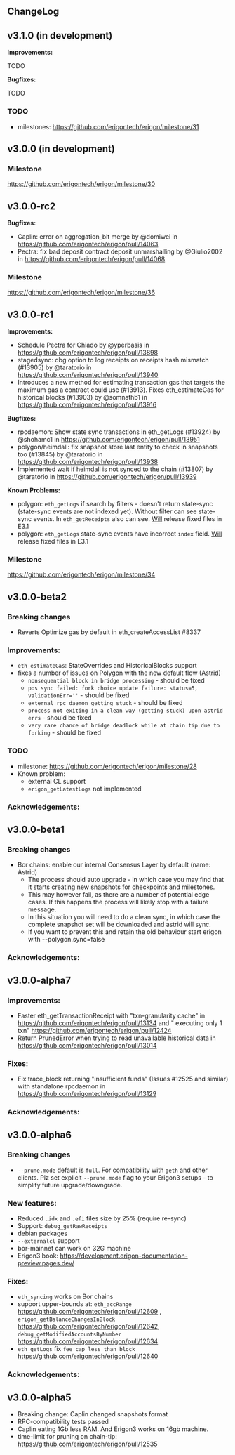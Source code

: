 ChangeLog
---------

## v3.1.0 (in development)

**Improvements:**

TODO

**Bugfixes:**

TODO

### TODO

- milestones:
https://github.com/erigontech/erigon/milestone/31


## v3.0.0 (in development)


### Milestone

https://github.com/erigontech/erigon/milestone/30

## v3.0.0-rc2

**Bugfixes:**

- Caplin: error on aggregation_bit merge by @domiwei in https://github.com/erigontech/erigon/pull/14063
- Pectra: fix bad deposit contract deposit unmarshalling by @Giulio2002 in https://github.com/erigontech/erigon/pull/14068

### Milestone

https://github.com/erigontech/erigon/milestone/36

## v3.0.0-rc1

**Improvements:**

- Schedule Pectra for Chiado by @yperbasis in https://github.com/erigontech/erigon/pull/13898
- stagedsync: dbg option to log receipts on receipts hash mismatch (#13905) by @taratorio in https://github.com/erigontech/erigon/pull/13940
- Introduces a new method for estimating transaction gas that targets the maximum gas a contract could use (#13913). Fixes eth_estimateGas for historical blocks (#13903) by @somnathb1 in https://github.com/erigontech/erigon/pull/13916

**Bugfixes:**

- rpcdaemon: Show state sync transactions in eth_getLogs (#13924) by @shohamc1 in https://github.com/erigontech/erigon/pull/13951
- polygon/heimdall: fix snapshot store last entity to check in snapshots too (#13845) by @taratorio in https://github.com/erigontech/erigon/pull/13938
- Implemented wait if heimdall is not synced to the chain (#13807) by @taratorio in https://github.com/erigontech/erigon/pull/13939

**Known Problems:**

- polygon: `eth_getLogs` if search by filters - doesn't return state-sync (state-sync events are not indexed yet). Without filter can see state-sync events. In `eth_getReceipts` also can see. [Will](https://github.com/erigontech/erigon/issues/14003) release fixed files in E3.1
- polygon: `eth_getLogs` state-sync events have incorrect `index` field. [Will](https://github.com/erigontech/erigon/issues/14003) release fixed files in E3.1

### Milestone

https://github.com/erigontech/erigon/milestone/34

## v3.0.0-beta2

### Breaking changes
- Reverts Optimize gas by default in eth_createAccessList #8337  

### Improvements:

- `eth_estimateGas`: StateOverrides and HistoricalBlocks support
- fixes a number of issues on Polygon with the new default flow (Astrid)
  - `nonsequential block in bridge processing` - should be fixed
  - `pos sync failed: fork choice update failure: status=5, validationErr=''` - should be fixed
  - `external rpc daemon getting stuck` - should be fixed
  - `process not exiting in a clean way (getting stuck) upon astrid errs` - should be fixed
  - `very rare chance of bridge deadlock while at chain tip due to forking` - should be fixed

### TODO

- milestone: https://github.com/erigontech/erigon/milestone/28
- Known problem:
    - external CL support
    - `erigon_getLatestLogs` not implemented

### Acknowledgements:

## v3.0.0-beta1

### Breaking changes

- Bor chains: enable our internal Consensus Layer by default (name: Astrid)
    - The process should auto upgrade - in which case you may find that it starts creating new snapshots for checkpoints
      and milestones.
    - This may however fail, as there are a number of potential edge cases. If this happens the process will likely stop
      with a failure message.
    - In this situation you will need to do a clean sync, in which case the complete snapshot set will be downloaded and
      astrid will sync.
    - If you want to prevent this and retain the old behaviour start erigon with --polygon.sync=false

### Acknowledgements:

## v3.0.0-alpha7

### Improvements:

- Faster eth_getTransactionReceipt with "txn-granularity cache" in https://github.com/erigontech/erigon/pull/13134 and "
  executing only 1 txn"  https://github.com/erigontech/erigon/pull/12424
- Return PrunedError when trying to read unavailable historical data in https://github.com/erigontech/erigon/pull/13014

### Fixes:

- Fix trace_block returning "insufficient funds" (Issues #12525 and similar) with standalone rpcdaemon
  in https://github.com/erigontech/erigon/pull/13129

### Acknowledgements:

## v3.0.0-alpha6

### Breaking changes

- `--prune.mode` default is `full`. For compatibility with `geth` and other clients. Plz set explicit
  `--prune.mode` flag to your Erigon3 setups - to simplify future upgrade/downgrade.

### New features:

- Reduced `.idx` and `.efi` files size by 25% (require re-sync)
- Support: `debug_getRawReceipts`
- debian packages
- `--externalcl` support
- bor-mainnet can work on 32G machine
- Erigon3 book: https://development.erigon-documentation-preview.pages.dev/

### Fixes:

- `eth_syncing` works on Bor chains
- support upper-bounds at: `eth_accRange` https://github.com/erigontech/erigon/pull/12609 ,
  `erigon_getBalanceChangesInBlock` https://github.com/erigontech/erigon/pull/12642,
  `debug_getModifiedAccountsByNumber` https://github.com/erigontech/erigon/pull/12634
- `eth_getLogs` fix `fee cap less than block` https://github.com/erigontech/erigon/pull/12640

### Acknowledgements:

## v3.0.0-alpha5

- Breaking change: Caplin changed snapshots format
- RPC-compatibility tests passed
- Caplin eating 1Gb less RAM. And Erigon3 works on 16gb machine.
- time-limit for pruning on chain-tip: https://github.com/erigontech/erigon/pull/12535
